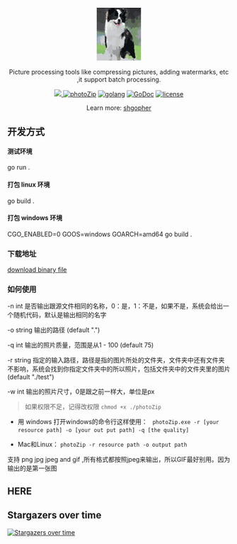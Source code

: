 <p align="center">
  <a href="https://github.com/liushuai05/photoZip">
    <img width="20%" alt="github.com/liushuai05/photoZip" src="./logo.jpg">
  </a>
</p>
<!-- <p align="center">
<a href="https://www.bilibili.com/video/BV1za4y1e7U9/">视频演示</a> | 
<a href="https://www.youtube.com/watch?v=3nDGifbqdug">Video presentation</a>
</p> -->
<p align="center">
    Picture processing tools like compressing pictures, adding watermarks, etc ,it support batch processing.
</p>

<p align="center">
    <a href="https://travis-ci.com/liushuai05/photoZip.svg?branch=master">
    <img src="https://travis-ci.com/liushuai05/photoZip.svg?branch=master"/>
    </a>
  <a href="https://goreportcard.com/report/github.com/liushuai05/photoZip"><img alt="photoZip" src="https://goreportcard.com/badge/github.com/liushuai05/photoZip"></a>
  <a href="https://golang.org"><img alt="golang" src="https://img.shields.io/badge/awesome-golang-blue.svg"></a>
  <a href="https://pkg.go.dev/search?q=googege" rel="nofollow"><img src="https://camo.githubusercontent.com/a9a286d43bdfff9fb41b88b25b35ea8edd2634fc/68747470733a2f2f676f646f632e6f72672f6769746875622e636f6d2f646572656b7061726b65722f64656c76653f7374617475732e737667" alt="GoDoc" data-canonical-src="https://godoc.org/github.com/derekparker/delve?status.svg" style="max-width:100%;"></a>
  <a href="https://raw.githubusercontent.com/liushuai05/photoZip/master/LICENSE" rel="nofollow"><img src="https://img.shields.io/badge/license-BSD 3 Clause-blue.svg" alt="license" data-canonical-src="https://img.shields.io/badge/license-BDS3-blue.svg" style="max-width:100%;"></a>
</p> 

<p align="center">
    Learn more: <a href="https://github.com/shgopher" target="_blank">shgopher</a>
</p>

## 开发方式

#### 测试环境
go run .

#### 打包 linux 环境
go build . 
#### 打包 windows 环境
CGO_ENABLED=0 GOOS=windows GOARCH=amd64 go build . 


### 下载地址
[download binary file](https://github.com/liushuai05/photoZip/releases/)

### 如何使用

-n int
是否输出跟源文件相同的名称，0：是，1：不是，如果不是，系统会给出一个随机代码，默认是输出相同的名字

-o string
输出的路径 (default ".")

-q int
输出的照片质量，范围是从1 - 100 (default 75)

-r string
指定的输入路径，路径是指的图片所处的文件夹，文件夹中还有文件夹不影响，系统会找到你指定文件夹中的所以照片，包括文件夹中的文件夹里的图片 (default "./test")

-w int
输出的照片尺寸，0是跟之前一样大，单位是px

> 如果权限不足，记得改权限 `chmod +x ./photoZip`
- 用 windows 打开windows的命令行这样使用： ` photoZip.exe -r [your resource path] -o [your out put path] -q [the quality]`

- Mac和Linux： `photoZip -r resource path -o output path`

支持 png jpg jpeg and gif ,所有格式都按照jpeg来输出，所以GIF最好别用。因为输出的是第一张图
## HERE

## Stargazers over time

[![Stargazers over time](https://starchart.cc/liushuai05/photoZip.svg)](https://starchart.cc/liushuai05/photoZip)






